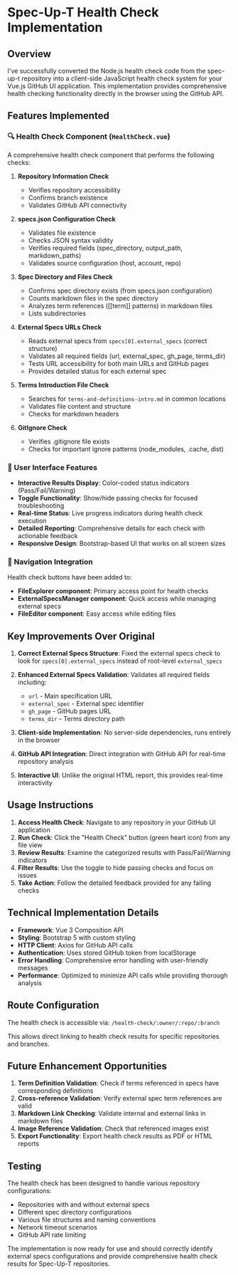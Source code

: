 # Spec-Up-T Health Check Implementation

## Overview

I've successfully converted the Node.js health check code from the spec-up-t repository into a client-side JavaScript health check system for your Vue.js GitHub UI application. This implementation provides comprehensive health checking functionality directly in the browser using the GitHub API.

## Features Implemented

### 🔍 Health Check Component (`HealthCheck.vue`)

A comprehensive health check component that performs the following checks:

1. **Repository Information Check**
   - Verifies repository accessibility
   - Confirms branch existence
   - Validates GitHub API connectivity

2. **specs.json Configuration Check**
   - Validates file existence
   - Checks JSON syntax validity
   - Verifies required fields (spec_directory, output_path, markdown_paths)
   - Validates source configuration (host, account, repo)

3. **Spec Directory and Files Check**
   - Confirms spec directory exists (from specs.json configuration)
   - Counts markdown files in the spec directory
   - Analyzes term references ([[term]] patterns) in markdown files
   - Lists subdirectories

4. **External Specs URLs Check**
   - Reads external specs from `specs[0].external_specs` (correct structure)
   - Validates all required fields (url, external_spec, gh_page, terms_dir)
   - Tests URL accessibility for both main URLs and GitHub pages
   - Provides detailed status for each external spec

5. **Terms Introduction File Check**
   - Searches for `terms-and-definitions-intro.md` in common locations
   - Validates file content and structure
   - Checks for markdown headers

6. **GitIgnore Check**
   - Verifies .gitignore file exists
   - Checks for important ignore patterns (node_modules, .cache, dist)

### 🎨 User Interface Features

- **Interactive Results Display**: Color-coded status indicators (Pass/Fail/Warning)
- **Toggle Functionality**: Show/hide passing checks for focused troubleshooting
- **Real-time Status**: Live progress indicators during health check execution
- **Detailed Reporting**: Comprehensive details for each check with actionable feedback
- **Responsive Design**: Bootstrap-based UI that works on all screen sizes

### 🔗 Navigation Integration

Health check buttons have been added to:
- **FileExplorer component**: Primary access point for health checks
- **ExternalSpecsManager component**: Quick access while managing external specs
- **FileEditor component**: Easy access while editing files

## Key Improvements Over Original

1. **Correct External Specs Structure**: Fixed the external specs check to look for `specs[0].external_specs` instead of root-level `external_specs`

2. **Enhanced External Specs Validation**: Validates all required fields including:
   - `url` - Main specification URL
   - `external_spec` - External spec identifier
   - `gh_page` - GitHub pages URL
   - `terms_dir` - Terms directory path

3. **Client-side Implementation**: No server-side dependencies, runs entirely in the browser

4. **GitHub API Integration**: Direct integration with GitHub API for real-time repository analysis

5. **Interactive UI**: Unlike the original HTML report, this provides real-time interactivity

## Usage Instructions

1. **Access Health Check**: Navigate to any repository in your GitHub UI application
2. **Run Check**: Click the "Health Check" button (green heart icon) from any file view
3. **Review Results**: Examine the categorized results with Pass/Fail/Warning indicators
4. **Filter Results**: Use the toggle to hide passing checks and focus on issues
5. **Take Action**: Follow the detailed feedback provided for any failing checks

## Technical Implementation Details

- **Framework**: Vue 3 Composition API
- **Styling**: Bootstrap 5 with custom styling
- **HTTP Client**: Axios for GitHub API calls
- **Authentication**: Uses stored GitHub token from localStorage
- **Error Handling**: Comprehensive error handling with user-friendly messages
- **Performance**: Optimized to minimize API calls while providing thorough analysis

## Route Configuration

The health check is accessible via: `/health-check/:owner/:repo/:branch`

This allows direct linking to health check results for specific repositories and branches.

## Future Enhancement Opportunities

1. **Term Definition Validation**: Check if terms referenced in specs have corresponding definitions
2. **Cross-reference Validation**: Verify external spec term references are valid
3. **Markdown Link Checking**: Validate internal and external links in markdown files
4. **Image Reference Validation**: Check that referenced images exist
5. **Export Functionality**: Export health check results as PDF or HTML reports

## Testing

The health check has been designed to handle various repository configurations:
- Repositories with and without external specs
- Different spec directory configurations
- Various file structures and naming conventions
- Network timeout scenarios
- GitHub API rate limiting

The implementation is now ready for use and should correctly identify external specs configurations and provide comprehensive health check results for Spec-Up-T repositories.
